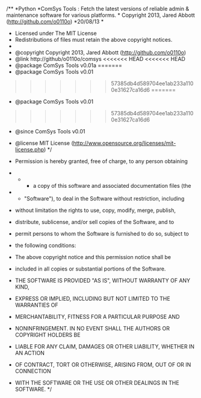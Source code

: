 /**
 *Python
 *ComSys Tools : Fetch the latest versions of reliable admin & maintenance software for various platforms. * Copyright 2013, Jared Abbott (http://github.com/o0110o)
 *20/08/13
 *
 * Licensed under The MIT License
 * Redistributions of files must retain the above copyright notices.
 *
 * @copyright     Copyright 2013, Jared Abbott (http://github.com/o0110o)
 * @link          http://github/o0110o/comsys
<<<<<<< HEAD
<<<<<<< HEAD
 * @package       ComSys Tools v0.01a
=======
 * @package       ComSys Tools v0.01
>>>>>>> 57385db4d589704ee1ab233a1100e31627ca16d6
=======
 * @package       ComSys Tools v0.01
>>>>>>> 57385db4d589704ee1ab233a1100e31627ca16d6
 * @since         ComSys Tools v0.01
 * @license       MIT License (http://www.opensource.org/licenses/mit-license.php)
 */

* Permission is hereby granted, free of charge, to any person obtaining
* * * a copy of this software and associated documentation files (the
* * "Software"), to deal in the Software without restriction, including
* without limitation the rights to use, copy, modify, merge, publish,
* distribute, sublicense, and/or sell copies of the Software, and to
* permit persons to whom the Software is furnished to do so, subject to
* the following conditions:

* The above copyright notice and this permission notice shall be
* included in all copies or substantial portions of the Software.

* THE SOFTWARE IS PROVIDED "AS IS", WITHOUT WARRANTY OF ANY KIND,
* EXPRESS OR IMPLIED, INCLUDING BUT NOT LIMITED TO THE WARRANTIES OF
* MERCHANTABILITY, FITNESS FOR A PARTICULAR PURPOSE AND
* NONINFRINGEMENT. IN NO EVENT SHALL THE AUTHORS OR COPYRIGHT HOLDERS BE
* LIABLE FOR ANY CLAIM, DAMAGES OR OTHER LIABILITY, WHETHER IN AN ACTION
* OF CONTRACT, TORT OR OTHERWISE, ARISING FROM, OUT OF OR IN CONNECTION
* WITH THE SOFTWARE OR THE USE OR OTHER DEALINGS IN THE SOFTWARE.
*/